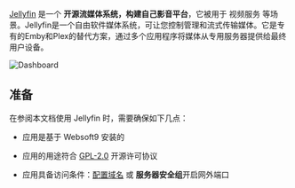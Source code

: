 [Jellyfin](https://jellyfin.org/) 是一个 **开源流媒体系统，构建自己影音平台**，它被用于 视频服务  等场景。Jellyfin是一个自由软件媒体系统，可让您控制管理和流式传输媒体。它是专有的Emby和Plex的替代方案，通过多个应用程序将媒体从专用服务器提供给最终用户设备。


![Dashboard](https://libs.websoft9.com/Websoft9/DocsPicture/zh/jellyfin/jellyfin-gui-websoft9.png)


## 准备

在参阅本文档使用 Jellyfin 时，需要确保如下几点：

- 应用是基于 Websoft9 安装的

- 应用的用途符合 [GPL-2.0](https://opensource.org/licenses/GPL-2.0) 开源许可协议

- 应用具备访问条件：[配置域名](./guide/appsetdomain) 或 **服务器安全组**开启网外端口